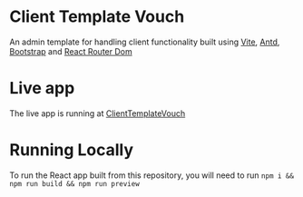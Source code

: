 # Client Template Vouch

An admin template for handling client functionality built using [Vite](https://vitejs.dev/), [Antd](https://ant.design/), [Bootstrap](https://getbootstrap.com/docs/5.3/getting-started/introduction/) and [React Router Dom](https://reactrouter.com/en/main)

# Live app

The live app is running at [ClientTemplateVouch](https://main--genuine-marigold-035ef6.netlify.app/)

# Running Locally

To run the React app built from this repository, you will need to run `npm i && npm run build && npm run preview`
